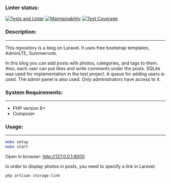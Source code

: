 ### Linter status:

[![Tests and Linter](https://github.com/L1kaf/blog-laravel/actions/workflows/main.yml/badge.svg)](https://github.com/L1kaf/blog-laravel/actions/workflows/main.yml)
[![Maintainability](https://api.codeclimate.com/v1/badges/9633132285e8acd613d8/maintainability)](https://codeclimate.com/github/L1kaf/blog-laravel/maintainability)
[![Test Coverage](https://api.codeclimate.com/v1/badges/9633132285e8acd613d8/test_coverage)](https://codeclimate.com/github/L1kaf/blog-laravel/test_coverage)

### Description:
---
This repository is a blog on Laravel. It uses free bootstrap templates, AdminLTE, Summernote.

In this blog you can add posts with photos, categories, and tags to them. Also, each user can put likes and write comments under the posts. SQLite was used for implementation in the test project. A queue for adding users is used. The admin panel is also used. Only administrators have access to it.

### System Requirements:
---
* PHP version 8+
* Composer

### Usage:
---
```bash
make setup
make start
```
Open in browser: http://127.0.0.1:8000

In order to display photos in posts, you need to specify a link in Laravel:
```bash
php artisan storage:link
```
